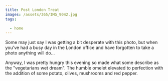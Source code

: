 ```yaml
---
title: Post London Treat
images: /assets/365/IMG_9042.jpg
tags:

  - home
---
```

Some may just say I was getting a bit desperate with this photo, but when you've had a busy day in the London office and have forgotten to take a photo anything will do...

Anyway, I was pretty hungry this evening so made what some describe as the "vegetarians wet dream". The humble omelet elevated to perfection with the addition of some potato, olives, mushrooms and red pepper. 